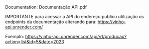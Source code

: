 Documentation: Documentação API.pdf

IMPORTANTE para acessar a API do endereço publico utilização os endpoints da documentação alterando para:
https://vinho-api.onrender.com/

Exemplo:
https://vinho-api.onrender.com/api/v1/producao?action=list&id=5&date=2023
